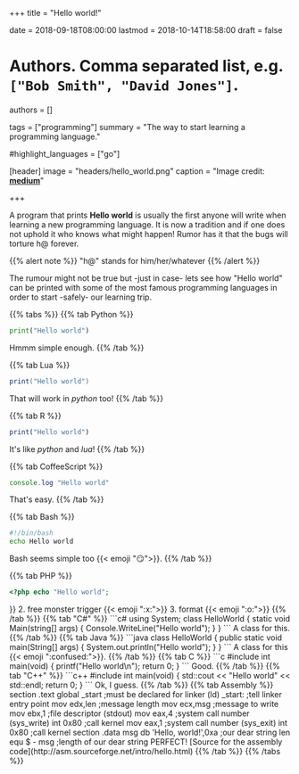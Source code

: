 +++
title = "Hello world!"

date = 2018-09-18T08:00:00
lastmod = 2018-10-14T18:58:00
draft = false

# Authors. Comma separated list, e.g. `["Bob Smith", "David Jones"]`.
authors = []

tags = ["programming"]
summary = "The way to start learning a programming language."

#highlight_languages = ["go"]

[header]
image = "headers/hello_world.png"
caption = "Image credit: [**medium**](https://medium.com/@thiagonascimento/time-to-first-hello-world-11a4735602f2)"

+++

A program that prints **Hello world** is usually the first anyone will write when learning a new programming language.
It is now a tradition and if one does not uphold it who knows what might happen! Rumor has it that the bugs will 
torture h@ forever.

{{% alert note %}}
"h@" stands for him/her/whatever
{{% /alert %}}

The rumour might not be true but -just in case- lets see how "Hello world" can be printed with some of the most famous
programming languages in order to start -safely- our learning trip.

{{% tabs %}}
{{% tab Python %}}
```python
print("Hello world")
```

Hmmm simple enough.
{{% /tab %}}

{{% tab Lua %}}
```lua
print("Hello world")
```

That will work in *python* too!
{{% /tab %}}

{{% tab R %}}
```r
print("Hello world")
```

It's like *python* and *lua*!
{{% /tab %}}

{{% tab CoffeeScript %}}
```javascript
console.log "Hello world"
```
That's easy.
{{% /tab %}}

{{% tab Bash %}}

```bash
#!/bin/bash
echo Hello world
```
Bash seems simple too {{< emoji ":smirk:">}}.
{{% /tab %}}

{{% tab PHP %}}
```php
<?php echo "Hello world";
```

<?php What?!?.
{{% /tab %}}

{{% tab Go %}}
```go
package main

import "fmt"

func main() 
{
    fmt.Println("Hello world")
}
```
Ok...lets see what *fmt* stands for:

1. full moon time {{< emoji ":x:">}}
2. free monster trigger {{< emoji ":x:">}}
3. format {{< emoji ":o:">}}

{{% /tab %}}

{{% tab "C#" %}}
```c#
using System;

class HelloWorld
{
    static void Main(string[] args)
    {
        Console.WriteLine("Hello world");
    }
}
```
A class for this.
{{% /tab %}}

{{% tab Java %}}
```java
class HelloWorld
{
    public static void main(String[] args) 
    {
        System.out.println("Hello world");
    }
}
```
A class for this {{< emoji ":confused:">}}.
{{% /tab %}}

{{% tab C %}}
```c
#include <stdio.h>

int main(void)
{
    printf("Hello world\n");

    return 0;
}
```
Good.
{{% /tab %}}

{{% tab "C++" %}}
```c++
#include <iostream>

int main(void)
{
    std::cout << "Hello world" << std::endl;

    return 0;
}
```
Ok, I guess.
{{% /tab %}}

{{% tab Assembly %}}

        section     .text
        global      _start                              ;must be declared for linker (ld)

        _start:                                         ;tell linker entry point

            mov     edx,len                             ;message length
            mov     ecx,msg                             ;message to write
            mov     ebx,1                               ;file descriptor (stdout)
            mov     eax,4                               ;system call number (sys_write)
            int     0x80                                ;call kernel

            mov     eax,1                               ;system call number (sys_exit)
            int     0x80                                ;call kernel

        section     .data

        msg     db  'Hello, world!',0xa                 ;our dear string
        len     equ $ - msg                             ;length of our dear string

PERFECT!

[Source for the assembly code](http://asm.sourceforge.net/intro/hello.html)
{{% /tab %}}
{{% /tabs %}}